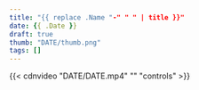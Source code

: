 ```yaml
---
title: "{{ replace .Name "-" " " | title }}"
date: {{ .Date }}
draft: true
thumb: "DATE/thumb.png"
tags: []
---
```


{{< cdnvideo "DATE/DATE.mp4" "" "controls" >}}
